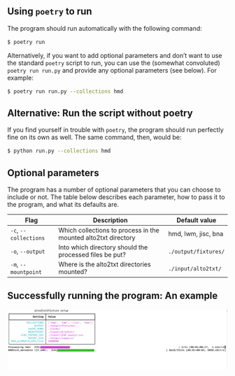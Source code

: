 ## Using `poetry` to run

The program should run automatically with the following command:

```sh
$ poetry run
```

Alternatively, if you want to add optional parameters and don’t want to use the standard `poetry` script to run, you can use the (somewhat convoluted) `poetry run run.py` and provide any optional parameters (see below). For example:

```sh
$ poetry run run.py --collections hmd
```

## Alternative: Run the script without poetry

If you find yourself in trouble with `poetry`, the program should run perfectly fine on its own as well. The same command, then, would be:

```sh
$ python run.py --collections hmd
```

## Optional parameters

The program has a number of optional parameters that you can choose to include or not. The table below describes each parameter, how to pass it to the program, and what its defaults are.

| Flag                  | Description                                                    | Default value        |
| --------------------- | -------------------------------------------------------------- | -------------------- |
| `-c`, `--collections` | Which collections to process in the mounted alto2txt directory | hmd, lwm, jisc, bna  |
| `-o`, `--output`      | Into which directory should the processed files be put?        | `./output/fixtures/` |
| `-m`, `--mountpoint`  | Where is the alto2txt directories mounted?                     | `./input/alto2txt/`  |

## Successfully running the program: An example

![/img/successfully-running.png](/img/successfully-running.png)
